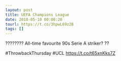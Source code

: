 ```yaml
---
layout: post
title: UEFA Champions League
date: 2018-05-10 00:00:20
tourl: https://t.co/3hpwL69z2B
tags: []
---
```

???????? All-time favourite 90s Serie A striker? ??

#ThrowbackThursday #UCL https://t.co/t65xnKks7Z